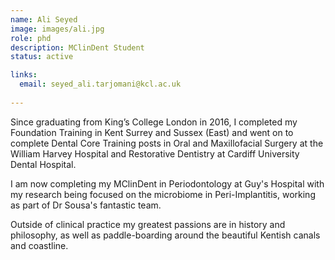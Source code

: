 ```yaml
---
name: Ali Seyed
image: images/ali.jpg
role: phd
description: MClinDent Student
status: active

links:
  email: seyed_ali.tarjomani@kcl.ac.uk
 
---
```


Since graduating from King’s College London in 2016, I completed my Foundation Training in Kent Surrey and Sussex (East) and went on to complete Dental Core Training posts in Oral and Maxillofacial Surgery at the William Harvey Hospital and Restorative Dentistry at Cardiff University Dental Hospital.

I am now completing my MClinDent in Periodontology at Guy's Hospital with my research being focused on the microbiome in Peri-Implantitis, working as part of Dr Sousa's fantastic team. 

Outside of clinical practice my greatest passions are in history and philosophy, as well as paddle-boarding around the beautiful Kentish canals and coastline. 

